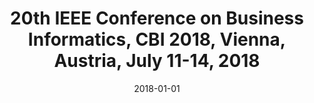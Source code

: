 ---
abstract: ''
authors:
- Henderik A. Proper
- Stefan Strecker
- Christian Huemer
date: '2018-01-01'
featured: false
links:
- name: Publik
  url: https://publik.tuwien.ac.at/showentry.php?ID=276797&lang=1
publication_types:
- '5'
publishDate: '2018-01-01'
title: 20th IEEE Conference on Business Informatics, CBI 2018, Vienna, Austria, July
  11-14, 2018
url_pdf: ''
---